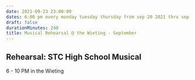 ```yaml
---
date: 2021-09-23 23:00:00
dates: 6:00 pm every monday tuesday thursday from sep 20 2021 thru sep 30 2021
draft: false
durationMinutes: 240
title: Musical Rehearsal @ the Wieting - September
---
```


## Rehearsal: STC High School Musical 
6 - 10 PM in the Wieting